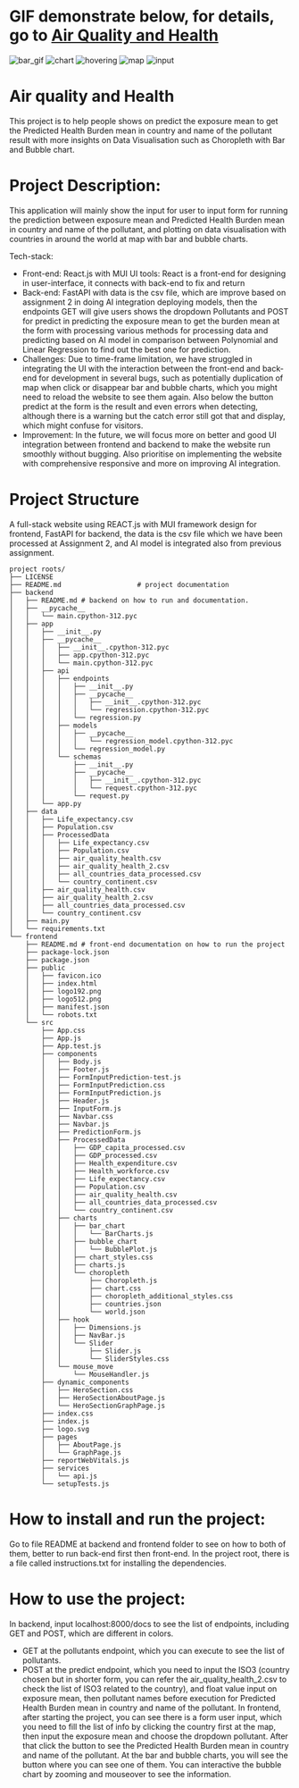 # GIF demonstrate below, for details, go to [Air Quality and Health](#air-quality-and-health)
![bar_gif](https://github.com/user-attachments/assets/ef28b035-962b-4aac-a7ac-227c15ceefc9)
![chart](https://github.com/user-attachments/assets/db9a6066-d394-4c45-8f6d-d86ab3766fa1)
![hovering](https://github.com/user-attachments/assets/524cce5d-8b1c-476b-9d85-cd0c23cfc1fb)
![map](https://github.com/user-attachments/assets/fa4f8784-5c9b-40e9-9e87-40a9c3001404)
![input](https://github.com/user-attachments/assets/36000ad5-230f-4faf-a000-7a66a5b66566)

# Air quality and Health
This project is to help people shows on predict the exposure mean to get the Predicted Health Burden mean in country and name of the pollutant result with more insights on Data Visualisation such as Choropleth with Bar and Bubble chart. 

# Project Description:
This application will mainly show the input for user to input form for running the prediction between exposure mean and Predicted Health Burden mean in country and name of the pollutant, and plotting on data visualisation with countries in around the world at map with bar and bubble charts.

Tech-stack:
* Front-end: React.js with MUI UI tools: React is a front-end for designing in user-interface, it connects with back-end to fix and return
* Back-end: FastAPI with data is the csv file, which are improve based on assignment 2 in doing AI integration deploying models, then the endpoints GET will give users shows the dropdown Pollutants and POST for predict in predicting the exposure mean to get the burden mean at the form with processing various methods for processing data and predicting based on AI model in comparison between Polynomial and Linear Regression to find out the best one for prediction.  
* Challenges: Due to time-frame limitation, we have struggled in integrating the UI with the interaction between the front-end and back-end for development in several bugs, such as potentially duplication of map when click or disappear bar and bubble charts, which you might need to reload the website to see them again. Also below the button predict at the form is the result and even errors when detecting, although there is a warning but the catch error still got that and display, which might confuse for visitors.
* Improvement: In the future, we will focus more on better and good UI integration between frontend and backend to make the website run smoothly without bugging. Also prioritise on implementing the website with comprehensive responsive and more on improving AI integration.


# Project Structure
A full-stack website using REACT.js with MUI framework design for frontend, FastAPI for backend, the data is the csv file which we have been processed at Assignment 2, and AI model is integrated also from previous assignment. 
```plaintext
project roots/
├── LICENSE
├── README.md                   # project documentation
├── backend
│   ├── README.md # backend on how to run and documentation. 
│   ├── __pycache__
│   │   └── main.cpython-312.pyc
│   ├── app
│   │   ├── __init__.py
│   │   ├── __pycache__
│   │   │   ├── __init__.cpython-312.pyc
│   │   │   ├── app.cpython-312.pyc
│   │   │   └── main.cpython-312.pyc
│   │   ├── api
│   │   │   ├── endpoints
│   │   │   │   ├── __init__.py
│   │   │   │   ├── __pycache__
│   │   │   │   │   ├── __init__.cpython-312.pyc
│   │   │   │   │   └── regression.cpython-312.pyc
│   │   │   │   └── regression.py
│   │   │   ├── models
│   │   │   │   ├── __pycache__
│   │   │   │   │   └── regression_model.cpython-312.pyc
│   │   │   │   └── regression_model.py
│   │   │   └── schemas
│   │   │       ├── __init__.py
│   │   │       ├── __pycache__
│   │   │       │   ├── __init__.cpython-312.pyc
│   │   │       │   └── request.cpython-312.pyc
│   │   │       └── request.py
│   │   └── app.py
│   ├── data
│   │   ├── Life_expectancy.csv
│   │   ├── Population.csv
│   │   ├── ProcessedData
│   │   │   ├── Life_expectancy.csv
│   │   │   ├── Population.csv
│   │   │   ├── air_quality_health.csv
│   │   │   ├── air_quality_health_2.csv
│   │   │   ├── all_countries_data_processed.csv
│   │   │   └── country_continent.csv
│   │   ├── air_quality_health.csv
│   │   ├── air_quality_health_2.csv
│   │   ├── all_countries_data_processed.csv
│   │   └── country_continent.csv
│   ├── main.py
│   └── requirements.txt
└── frontend
    ├── README.md # front-end documentation on how to run the project
    ├── package-lock.json
    ├── package.json
    ├── public
    │   ├── favicon.ico
    │   ├── index.html
    │   ├── logo192.png
    │   ├── logo512.png
    │   ├── manifest.json
    │   └── robots.txt
    └── src
        ├── App.css
        ├── App.js
        ├── App.test.js
        ├── components
        │   ├── Body.js
        │   ├── Footer.js
        │   ├── FormInputPrediction-test.js
        │   ├── FormInputPrediction.css
        │   ├── FormInputPrediction.js
        │   ├── Header.js
        │   ├── InputForm.js
        │   ├── Navbar.css
        │   ├── Navbar.js
        │   ├── PredictionForm.js
        │   ├── ProcessedData
        │   │   ├── GDP_capita_processed.csv
        │   │   ├── GDP_processed.csv
        │   │   ├── Health_expenditure.csv
        │   │   ├── Health_workforce.csv
        │   │   ├── Life_expectancy.csv
        │   │   ├── Population.csv
        │   │   ├── air_quality_health.csv
        │   │   ├── all_countries_data_processed.csv
        │   │   └── country_continent.csv
        │   ├── charts
        │   │   ├── bar_chart
        │   │   │   └── BarCharts.js
        │   │   ├── bubble_chart
        │   │   │   └── BubblePlot.js
        │   │   ├── chart_styles.css
        │   │   ├── charts.js
        │   │   └── choropleth
        │   │       ├── Choropleth.js
        │   │       ├── chart.css
        │   │       ├── choropleth_additional_styles.css
        │   │       ├── countries.json
        │   │       └── world.json
        │   ├── hook
        │   │   ├── Dimensions.js
        │   │   ├── NavBar.js
        │   │   └── Slider
        │   │       ├── Slider.js
        │   │       └── SliderStyles.css
        │   └── mouse_move
        │       └── MouseHandler.js
        ├── dynamic_components
        │   ├── HeroSection.css
        │   ├── HeroSectionAboutPage.js
        │   └── HeroSectionGraphPage.js
        ├── index.css
        ├── index.js
        ├── logo.svg
        ├── pages
        │   ├── AboutPage.js
        │   └── GraphPage.js
        ├── reportWebVitals.js
        ├── services
        │   └── api.js
        └── setupTests.js
```

# How to install and run the project: 
Go to file README at backend and frontend folder to see on how to both of them, better to run back-end first then front-end.
In the project root, there is a file called instructions.txt for installing the dependencies. 

# How to use the project:
In backend, input localhost:8000/docs to see the list of endpoints, including GET and POST, which are different in colors.
* GET at the pollutants endpoint, which you can execute to see the list of pollutants.
* POST at the predict endpoint, which you need to input the ISO3 (country chosen but in shorter form, you can refer the air_quality_health_2.csv to check the list of ISO3 related to the country), and float value input on exposure mean, then pollutant names before execution for Predicted Health Burden mean in country and name of the pollutant.
In frontend, after starting the project, you can see there is a form user input, which you need to fill the list of info by clicking the country first at the map, then input the exposure mean and choose the dropdown pollutant. After that click the button to see the Predicted Health Burden mean in country and name of the pollutant. At the bar and bubble charts, you will see the button where you can see one of them. You can interactive the bubble chart by zooming and mouseover to see the information. 
